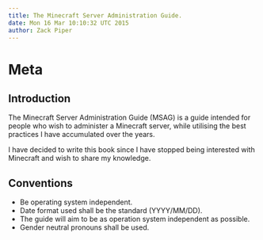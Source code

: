 ```yaml
---
title: The Minecraft Server Administration Guide.
date: Mon 16 Mar 10:10:32 UTC 2015
author: Zack Piper
---
```


# Meta

## Introduction

The Minecraft Server Administration Guide (MSAG) is a guide intended for people who wish to administer a Minecraft server, while utilising the best practices I have accumulated over the years.

I have decided to write this book since I have stopped being interested with Minecraft and wish to share my knowledge.

## Conventions

- Be operating system independent.
- Date format used shall be the standard (YYYY/MM/DD).
- The guide will aim to be as operation system independent as possible.
- Gender neutral pronouns shall be used.
